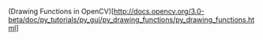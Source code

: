 (Drawing Functions in OpenCV)[http://docs.opencv.org/3.0-beta/doc/py_tutorials/py_gui/py_drawing_functions/py_drawing_functions.html]

